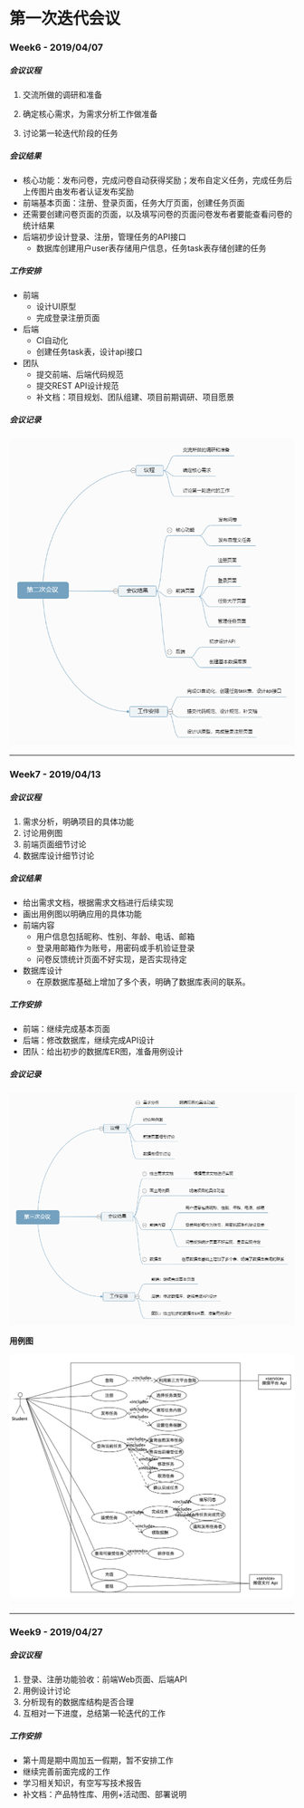# 第一次迭代会议

### Week6 - 2019/04/07

##### **会议议程**

1. 交流所做的调研和准备
2. 确定核心需求，为需求分析工作做准备

3. 讨论第一轮迭代阶段的任务

##### **会议结果**

* 核心功能：发布问卷，完成问卷自动获得奖励；发布自定义任务，完成任务后上传图片由发布者认证发布奖励
* 前端基本页面：注册、登录页面，任务大厅页面，创建任务页面
* 还需要创建问卷页面的页面，以及填写问卷的页面问卷发布者要能查看问卷的统计结果
* 后端初步设计登录、注册，管理任务的API接口
  * 数据库创建用户user表存储用户信息，任务task表存储创建的任务	

##### **工作安排**

* 前端
  * 设计UI原型
  * 完成登录注册页面
* 后端
  * CI自动化
  * 创建任务task表，设计api接口
* 团队
  * 提交前端、后端代码规范
  * 提交REST API设计规范
  * 补文档：项目规划、团队组建、项目前期调研、项目愿景

##### **会议记录**

![meeting2](../assets/images/meeting2.png)

------

### Week7 - 2019/04/13

##### **会议议程**

1. 需求分析，明确项目的具体功能
2. 讨论用例图
3. 前端页面细节讨论
4. 数据库设计细节讨论

##### **会议结果**

* 给出需求文档，根据需求文档进行后续实现
* 画出用例图以明确应用的具体功能
* 前端内容
  * 用户信息包括昵称、性别、年龄、电话、邮箱
  * 登录用邮箱作为账号，用密码或手机验证登录
  * 问卷反馈统计页面不好实现，是否实现待定
* 数据库设计
  * 在原数据库基础上增加了多个表，明确了数据库表间的联系。

##### **工作安排**

* 前端：继续完成基本页面
* 后端：修改数据库，继续完成API设计
* 团队：给出初步的数据库ER图，准备用例设计

##### **会议记录**

![meeting2](../assets/images/meeting3.png)

**用例图**

![use_case_diagram](../assets/images/use_case_diagram.png)

------

### Week9 - 2019/04/27

##### **会议议程**

1. 登录、注册功能验收：前端Web页面、后端API
2. 用例设计讨论
3. 分析现有的数据库结构是否合理
4. 互相对一下进度，总结第一轮迭代的工作

##### **工作安排**

* 第十周是期中周加五一假期，暂不安排工作
* 继续完善前面完成的工作
* 学习相关知识，有空写写技术报告
* 补文档：产品特性库、用例+活动图、部署说明